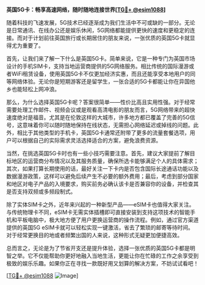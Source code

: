 **英国5G卡：畅享高速网络，随时随地连接世界[[TG💪+ @esim1088](https://t.me/s/esim1088)]**

随着科技的飞速发展，5G技术已经逐渐成为我们生活中不可或缺的一部分。无论是日常通讯、在线办公还是娱乐休闲，5G网络都能提供更快的速度和更稳定的连接。而对于计划前往英国旅行或长期居住的朋友来说，一张优质的英国5G卡就显得尤为重要了。

首先，让我们来了解一下什么是英国5G卡。简单来说，它是一种专门为英国市场设计的手机SIM卡，支持当地运营商提供的5G网络服务。相比传统的国际漫游或者WiFi租赁设备，使用英国5G卡不仅更加经济实惠，而且还能享受本地用户的同等网络体验。无论你是短期游客还是留学生，一张合适的5G卡都能让你在异国他乡也能轻松上网冲浪。

那么，为什么选择英国5G卡呢？答案很简单——性价比高且实用性强。对于经常需要处理工作邮件、视频会议或是观看高清电影的朋友而言，5G网络带来的超快速度绝对是福音。尤其是在伦敦这样的大城市，许多地方都已覆盖了完善的5G信号，这意味着你可以随时随地保持在线状态，无需担心网络延迟或掉线的问题。此外，相比于其他类型的手机卡，英国5G卡通常还附带了更多的流量套餐选项，用户可以根据自己的实际需求灵活选择适合的方案，避免浪费资源。

当然，在挑选英国5G卡时也有一些小技巧需要注意。首先，建议大家提前了解目标地区的运营商分布情况以及其服务质量，确保所选卡能够满足个人的具体需求；其次，如果打算长期使用的话，最好关注一下卡内是否包含国际长途通话功能以及数据漫游政策，这样可以避免后续产生不必要的额外费用；最后，考虑到部分国家和地区对电子产品的入境要求，购买前务必确认该卡是否兼容你的设备，并检查其是否支持双频或多频段制式。

除了实体SIM卡之外，近年来兴起的一种新型产品——eSIM卡也值得大家关注。与传统物理卡不同，eSIM卡无需实体插槽即可直接安装到支持这项技术的智能手机和平板电脑中，极大地方便了用户更换运营商的操作流程。例如，通过官方渠道提供的英国5G eSIM卡就可以轻松实现一键激活，省去了繁琐的邮寄等待时间。对于经常更换目的地或者频繁出国的人来说，这种形式无疑更加便捷高效。

总而言之，无论是为了节省开支还是提升体验，选择一张优质的英国5G卡都是明智之举。它不仅能帮助你更好地融入当地生活，更能让你在忙碌的工作之余享受到极致的娱乐乐趣。如果你正在寻找一款既好用又划算的解决方案，不妨试试看吧！

[[TG💪+ @esim1088](https://t.me/s/esim1088) ![Image](https://i.postimg.cc/4NQfJmqS/Snipaste-2025-05-13-00-14-12.png)]